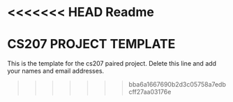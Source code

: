 <<<<<<< HEAD
Readme
=======
CS207 PROJECT TEMPLATE
====
This is the template for the cs207 paired project.  Delete this line and add your names and email addresses.
>>>>>>> bba6a1667690b2d3c05758a7edbcff27aa03176e
